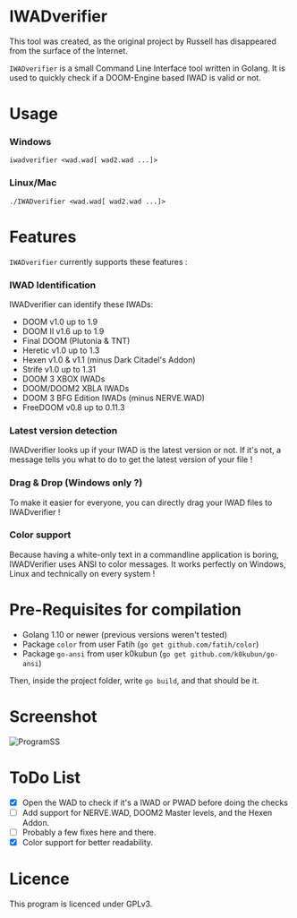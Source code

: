# IWADverifier

This tool was created, as the original project by Russell has disappeared from the surface of the Internet. 

`IWADverifier` is a small Command Line Interface tool written in Golang. It is used to quickly check if a DOOM-Engine based IWAD is valid or not. 

# Usage
### Windows
`iwadverifier <wad.wad[ wad2.wad ...]>`
### Linux/Mac
`./IWADverifier <wad.wad[ wad2.wad ...]>`

# Features
`IWADverifier` currently supports these features :

### IWAD Identification
IWADverifier can identify these IWADs:
* DOOM v1.0 up to 1.9
* DOOM II v1.6 up to 1.9
* Final DOOM (Plutonia & TNT)
* Heretic v1.0 up to 1.3
* Hexen v1.0 & v1.1 (minus Dark Citadel's Addon)
* Strife v1.0 up to 1.31
* DOOM 3 XBOX IWADs
* DOOM/DOOM2 XBLA IWADs
* DOOM 3 BFG Edition IWADs (minus NERVE.WAD)
* FreeDOOM v0.8 up to 0.11.3

### Latest version detection
IWADverifier looks up if your IWAD is the latest version or not. If it's not, a message tells you what to do to get the latest version of your file !

### Drag & Drop (Windows only ?)
To make it easier for everyone, you can directly drag your IWAD files to IWADverifier !

### Color support
Because having a white-only text in a commandline application is boring, IWADVerifier uses ANSI to color messages. It works perfectly on Windows, Linux and technically on every system !

# Pre-Requisites for compilation
- Golang 1.10 or newer (previous versions weren't tested)
- Package `color` from user Fatih (`go get github.com/fatih/color`)
- Package `go-ansi` from user k0kubun (`go get github.com/k0kubun/go-ansi`)

Then, inside the project folder, write `go build`, and that should be it.

# Screenshot
![ProgramSS](https://i.imgur.com/tviS1Gr.png)

# ToDo List
- [x] Open the WAD to check if it's a IWAD or PWAD before doing the checks
- [ ] Add support for NERVE.WAD, DOOM2 Master levels, and the Hexen Addon.
- [ ] Probably a few fixes here and there.
- [x] Color support for better readability.

# Licence
This program is licenced under GPLv3.